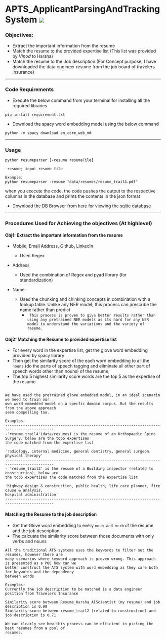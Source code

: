 # APTS_ApplicantParsingAndTrackingSystem ![](https://img.shields.io/badge/Harsha-Karpurapu-brightgreen.svg?colorB=ff0000)

### Objectives: 
- Extract the important information from the resume
- Match the resume to the provided expertise list (This list was provided by *Vinod* to Harsha)
- Match the resume to the Job description (For Concept purpose, I have downloaded the data engineer resume from the job board of travelers insurance)

---

### Code Requirements
- Execute the below command from your terminal for installing all the required libraries

```
pip install requirement.txt
```
- Download the spacy word embedding model using the below command

```
python -m spacy download en_core_web_md
```

---

### Usage

```
python resumeparser [-resume resumeFile]

-resume; input resume file

Example: 
python resumeparser -resume "data/resumes/resume_trail4.pdf"
```

when you execute the code, the code pushes the output to the respective columns in the database and prints the contents in the json format

- Download the DB Browser from [here](https://sqlitebrowser.org/dl/) for viewing the sqlite database

---

### Procedures Used for Achieving the objectives (At highlevel)

#### Obj1: Extract the important information from the resume
- Mobile, Email Address, Github, Linkedin
  - Used Regex

- Address
  - Used the combination of Regex and pyad library (for standardization)

- Name
  - Used the chunking and chinking concepts in combination with a lookup table. Unlike any NER model, this process can prescribe the name rather than predict
    - ``` This process is proven to give better results rather than using any pretrained NER models as its hard for any NER model to understand the variations and the variety of resume.``` 

#### Obj2: Matching the Resume to provided expertise list

- For every word in the expertise list, get the glove word embedding provided by spacy library
- Then get the similarity score of the each word embedding to all the `nouns` (do the parts of speech tagging and eliminate all other part of speech words  other than nouns) of the resume;
- The top 5 highest similarity score words are the top 5 as the expertise of the resume

```

We have used the pretrained glove embedded model, in an ideal scenario we need to train our 
own word embedded model on a specfic domain corpus. But the results from the above approach 
seem compelling too. 

Examples: 
--------------------------------------------------------------------------------------------
-'resume_trail4'(data/resumes) is the resume of an Orthopaedic Spine Surgery, below are the top5 expertises 
the code matched from the expertise list

'radiology, internal medicine, general dentistry, general surgeon, physical therapy'
--------------------------------------------------------------------------------------------
- 'resume_trail2' is the resume of a Building inspector (related to construction), below are 
the top5 expertises the code matched from the expertise list

'highway design & construction, public health, life care planner, fire cause & analysis, 
hospital administration'
--------------------------------------------------------------------------------------------
```

#### Matching the Resume to the job description

- Get the Glove word embedding to every `noun and verb` of the resume and the job description. 
- The calcuate the similarity score between those documents with only verbs and nouns

```
All the traditional ATS systems uses the keywords to filter out the resumes, however there are 
many scenarios where keyword approach is proven wrong. This approach is presented as a POC how can we 
better construct the ATS system with word embedding as they care both for keywords and the dependency 
between words

Examples:
Currently the job description to be matched is a data engineer position from Travelers Insurance

Similarity score between Resume_Harsha_AIScientist (my resume) and job description is 0.90
Similarity score between resume_trail2 (related to construction) and job description is 0.71

We can clearly see how this process can be efficient in picking the best resumes from a pool of 
resumes. 
```



